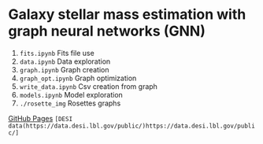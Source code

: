 # Galaxy stellar mass estimation with graph neural networks (GNN)

1. `fits.ipynb` Fits file use
2. `data.ipynb` Data exploration
3. `graph.ipynb` Graph creation
4. `graph_opt.ipynb` Graph optimization
5. `write_data.ipynb` Csv creation from graph
6. `models.ipynb` Model exploration
7. `./rosette_img` Rosettes graphs

[GitHub Pages](https://pages.github.com/)
`[DESI data(https://data.desi.lbl.gov/public/)https://data.desi.lbl.gov/public/]`
